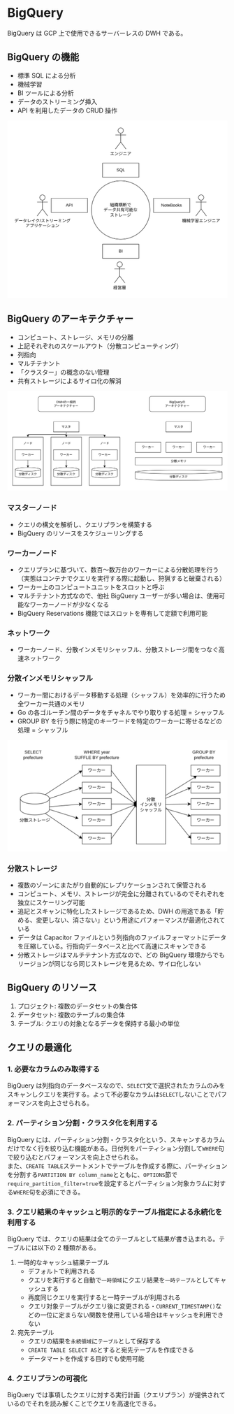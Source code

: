 # BigQuery

BigQuery は GCP 上で使用できるサーバーレスの DWH である。

## BigQuery の機能

- 標準 SQL による分析
- 機械学習
- BI ツールによる分析
- データのストリーミング挿入
- API を利用したデータの CRUD 操作

![BigQuery全体像](./images/BigQuery全体像.png)

## BigQuery のアーキテクチャー

- コンピュート、ストレージ、メモリの分離
- 上記それぞれのスケールアウト（分散コンピューティング）
- 列指向
- マルチテナント
- 「クラスター」の概念のない管理
- 共有ストレージによるサイロ化の解消

![BigQueryアーキテクチャー](./images/BigQueryアーキテクチャー.png)

### マスターノード

- クエリの構文を解析し、クエリプランを構築する
- BigQuery のリソースをスケジューリングする

### ワーカーノード

- クエリプランに基づいて、数百〜数万台のワーカーによる分散処理を行う（実態はコンテナでクエリを実行する際に起動し、狩猟すると破棄される）
- ワーカー上のコンピュートユニットをスロットと呼ぶ
- マルチテナント方式なので、他社 BigQuery ユーザーが多い場合は、使用可能なワーカーノードが少なくなる
- BigQuery Reservations 機能ではスロットを専有して定額で利用可能

### ネットワーク

- ワーカーノード、分散インメモリシャッフル、分散ストレージ間をつなぐ高速ネットワーク

### 分散インメモリシャッフル

- ワーカー間におけるデータ移動する処理（シャッフル）を効率的に行うため全ワーカー共通のメモリ
- Go の各ゴルーチン間のデータをチャネルでやり取りする処理 = シャッフル
- GROUP BY を行う際に特定のキーワードを特定のワーカーに寄せるなどの処理 = シャッフル

![BigQuery分散インメモリシャッフル](./images/BigQuery分散インメモリシャッフル.png)

### 分散ストレージ

- 複数のゾーンにまたがり自動的にレプリケーションされて保管される
- コンピュート、メモリ、ストレージが完全に分離されているのでそれぞれを独立にスケーリング可能
- 追記とスキャンに特化したストレージであるため、DWH の用途である「貯める、変更しない、消さない」という用途にパフォーマンスが最適化されている
- データは Capacitor ファイルという列指向のファイルフォーマットにデータを圧縮している。行指向データベースと比べて高速にスキャンできる
- 分散ストレージはマルチテナント方式なので、どの BigQuery 環境からでもリージョンが同じなら同じストレージを見るため、サイロ化しない

## BigQuery のリソース

1. プロジェクト: 複数のデータセットの集合体
2. データセット: 複数のテーブルの集合体
3. テーブル: クエリの対象となるデータを保持する最小の単位

## クエリの最適化

### 1. 必要なカラムのみ取得する

BigQuery は列指向のデータベースなので、`SELECT`文で選択されたカラムのみをスキャンしクエリを実行する。よって不必要なカラムは`SELECT`しないことでパフォーマンスを向上させられる。

### 2. パーティション分割・クラスタ化を利用する

BigQuery には、パーティション分割・クラスタ化という、スキャンするカラムだけでなく行を絞り込む機能がある。日付列をパーティション分割して`WHERE`句で絞り込むとパフォーマンスを向上させられる。  
また、`CREATE TABLE`ステートメントでテーブルを作成する際に、パーティションを分割する`PARTITION BY column_name`とともに、`OPTIONS`節で`require_partition_filter=true`を設定するとパーティション対象カラムに対する`WHERE`句を必須にできる。

### 3. クエリ結果のキャッシュと明示的なテーブル指定による永続化を利用する

BigQuery では、クエリの結果は全てのテーブルとして結果が書き込まれる。テーブルには以下の 2 種類がある。

1. 一時的なキャッシュ結果テーブル
   - デフォルトで利用される
   - クエリを実行すると自動で`一時領域`にクエリ結果を`一時テーブル`としてキャッシュする
   - 再度同じクエリを実行すると一時テーブルが利用される
   - クエリ対象テーブルがクエリ後に変更される・`CURRENT_TIMESTAMP()`などの一位に定まらない関数を使用している場合はキャッシュを利用できない
2. 宛先テーブル
   - クエリの結果を`永続領域`に`テーブル`として保存する
   - `CREATE TABLE SELECT AS`とすると宛先テーブルを作成できる
   - データマートを作成する目的でも使用可能

### 4. クエリプランの可視化

BigQuery では事項したクエリに対する実行計画（クエリプラン）が提供されているのでそれを読み解くことでクエリを高速化できる。
